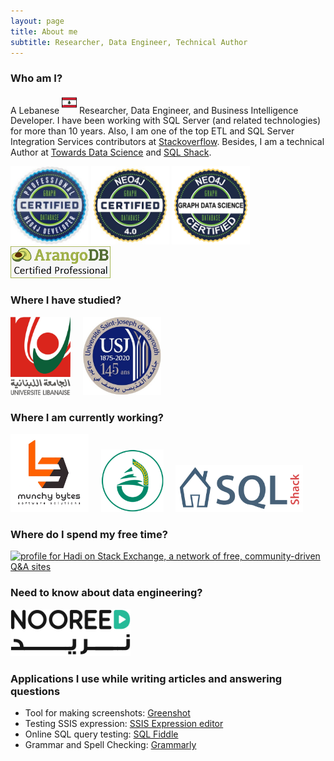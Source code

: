 ```yaml
---
layout: page
title: About me
subtitle: Researcher, Data Engineer, Technical Author
---
```


### Who am I?

A Lebanese <sup><a href="https://en.wikipedia.org/wiki/Lebanon"><img src="/assets/img/aboutme/icon-lb.png" height="24pt" width="24pt"/></a></sup> Researcher, Data Engineer, and Business Intelligence Developer.
I have been working with SQL Server (and related technologies) for more than 10 years. Also, I am one of the top ETL and SQL Server Integration Services contributors at [Stackoverflow](https://stackoverflow.com/users/7031230/hadi). Besides, I am a technical Author at [Towards Data Science](https://hadi-fadlullah.medium.com/) and [SQL Shack](https://www.sqlshack.com/author/hadi/).

<img  src= "/assets/badges/Neo4jCP.jpeg" height="125pt"> <img  src= "/assets/badges/Neo4j4.jpg" height="125pt"> <img  src= "/assets/badges/Neo4j_GDS.png" height="125pt"> <img  src= "/assets/badges/ArangoDB-Certificate.png" width="160pt">

### Where I have studied?

<a href="https://ul.edu.lb"><img  src= "/assets/img/aboutme/lu.png" height="125pt"></a>&nbsp;&nbsp;&nbsp;&nbsp;&nbsp;<a href="https://usj.edu.lb"><img src= "/assets/img/aboutme/usj.jpg" height="125pt"></a>

### Where I am currently working?

<a href ="https://medium.com/munchy-bytes"><img  src= "/assets/img/aboutme/munchybytes_wb.png" height="125pt" width="125pt"></a>&nbsp;&nbsp;&nbsp;&nbsp;&nbsp;<a href="https://www.usal.edu.lb/"><img src= "/assets/img/aboutme/usal.png" height="100pt"></a>&nbsp;&nbsp;&nbsp;&nbsp;&nbsp;<a href="https://www.sqlshack.com/author/hadi/"><img src= "/assets/img/aboutme/sqlshack.png" height="75pt"></a>

### Where do I spend my free time?

<a href="https://stackexchange.com/users/9455902/hadi?tab=accounts"><img src="https://stackexchange.com/users/flair/9455902.png?theme=clean" width="233" height="65" alt="profile for Hadi on Stack Exchange, a network of free, community-driven Q&amp;A sites" title="profile for Hadi on Stack Exchange, a network of free, community-driven Q&amp;A sites"></a>

### Need to know about data engineering?

<a href="https://nooreedconnect.getbee.com/experts/7342"><img  src= "/assets/img/aboutme/nooreed.png" height="75pt"></a>

### Applications I use while writing articles and answering questions

- Tool for making screenshots: [Greenshot](https://getgreenshot.org/)
- Testing SSIS expression: [SSIS Expression editor](https://github.com/sqlgreen/SSIS-Expression-Editor)
- Online SQL query testing: [SQL Fiddle](http://sqlfiddle.com/)
- Grammar and Spell Checking: [Grammarly](https://grammarly.com/)
